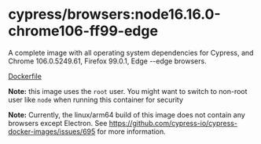 <!--
WARNING: this file was autogenerated by generate-browser-image.js using

    yarn add:browser -- 16.16.0 --chrome=106.0.5249.61 --firefox=99.0.1 --edge
-->

# cypress/browsers:node16.16.0-chrome106-ff99-edge

A complete image with all operating system dependencies for Cypress, and Chrome 106.0.5249.61, Firefox 99.0.1, Edge --edge browsers.

[Dockerfile](Dockerfile)

**Note:** this image uses the `root` user. You might want to switch to non-root user like `node` when running this container for security

**Note:** Currently, the linux/arm64 build of this image does not contain any browsers except Electron. See https://github.com/cypress-io/cypress-docker-images/issues/695 for more information.
